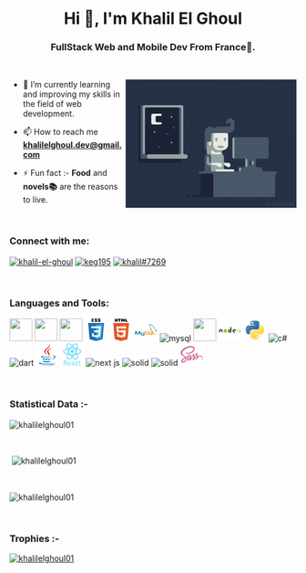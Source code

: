 <h1 align="center">Hi 👋, I'm Khalil El Ghoul</h1>
<h3 align="center">FullStack Web and Mobile Dev From France🌟.</h3>

<br>

<p><img align="right" style="width:300px;" src="https://raw.githubusercontent.com/khalilelghoul01/khalilelghoul01/main/images/dev.gif" alt="khalilelghoul01" /></p>

- 🌱 I’m currently learning and improving my skills in the field of web development.

- 📫 How to reach me **khalilelghoul.dev@gmail.com**

- ⚡ Fun fact :- **Food** and **novels📚** are the reasons to live.

<br>

<h3 align="left">Connect with me:</h3>
<p align="left">
  <a href="https://www.linkedin.com/in/khalil-el-ghoul/" target="blank"><img align="center"
      src="https://raw.githubusercontent.com/rahuldkjain/github-profile-readme-generator/master/src/images/icons/Social/linked-in-alt.svg"
      alt="khalil-el-ghoul" height="30" width="40" /></a> 
  <a href="https://instagram.com/keg195" target="blank"><img align="center"
      src="https://raw.githubusercontent.com/rahuldkjain/github-profile-readme-generator/master/src/images/icons/Social/instagram.svg"
      alt="keg195" height="30" width="40" /></a> 
  <a href="khalil#7269" target="blank"><img align="center"
      src="https://upload.wikimedia.org/wikipedia/fr/thumb/4/4f/Discord_Logo_sans_texte.svg/1818px-Discord_Logo_sans_texte.svg.png"
      alt="khalil#7269" height="40" width="40" /></a> 
</p>

<br>

<h3 align="left">Languages and Tools:</h3>
<p align="left"> 
<img src="https://upload.wikimedia.org/wikipedia/commons/thumb/4/4c/Typescript_logo_2020.svg/1024px-Typescript_logo_2020.svg.png" width="40" height="40" />


<img src="https://cdn.pixabay.com/photo/2015/04/23/17/41/javascript-736400_1280.png"  width="40" height="40" />

<img src="https://upload.wikimedia.org/wikipedia/commons/thumb/d/d5/Tailwind_CSS_Logo.svg/2048px-Tailwind_CSS_Logo.svg.png"  width="40" height="40" />
  <img src="https://raw.githubusercontent.com/devicons/devicon/master/icons/css3/css3-original-wordmark.svg" alt="css3" width="40" height="40" />
  <img src="https://raw.githubusercontent.com/devicons/devicon/master/icons/html5/html5-original-wordmark.svg" alt="html5" width="40" height="40" />

  <img src="https://raw.githubusercontent.com/devicons/devicon/master/icons/mysql/mysql-original-wordmark.svg" alt="mysql" width="40" height="40" />
  <img src="https://www.stackhero.io/assets/src/images/servicesLogos/openGraphVersions/mongodb.png?8aee1a38" alt="mysql" width="40" height="30" />


<img src="https://firebase.google.com/static/images/brand-guidelines/logo-logomark.png?hl=es-419"  width="40" height="40" />

  <img src="https://raw.githubusercontent.com/devicons/devicon/master/icons/nodejs/nodejs-original-wordmark.svg" alt="nodejs" width="40" height="40" />

  <img src="https://raw.githubusercontent.com/devicons/devicon/master/icons/python/python-original.svg" alt="python" width="40" height="40" /> 
  <img src="https://blog.bracketshow.com/wp-content/uploads/2021/07/csharp.png" alt="c#" width="40" height="40" />
  <img src="https://upload.wikimedia.org/wikipedia/commons/thumb/7/7e/Dart-logo.png/768px-Dart-logo.png" alt="dart" width="40" height="40" />
  <img src="https://raw.githubusercontent.com/devicons/devicon/master/icons/java/java-original.svg" alt="java" width="40" height="40" />
  <img src="https://raw.githubusercontent.com/devicons/devicon/master/icons/react/react-original-wordmark.svg" alt="react" width="40" height="40" />
  <img src="https://seeklogo.com/images/N/next-js-logo-8FCFF51DD2-seeklogo.com.png" alt="next js" width="40" height="40" />
  <img src="https://www.saashub.com/images/app/service_logos/192/9an5asiegmnh/large.png?1633819212" alt="solid" width="40" height="40" />
  <img src="https://upload.wikimedia.org/wikipedia/commons/thumb/1/1b/Svelte_Logo.svg/1200px-Svelte_Logo.svg.png" alt="solid" width="40" height="40" />
  <img src="https://raw.githubusercontent.com/devicons/devicon/master/icons/sass/sass-original.svg" alt="sass" width="40" height="40" />
  
 </p>

<br>

<h3>Statistical Data :-</h3>
<p><img align="center"
    src="https://github-readme-stats.vercel.app/api/top-langs?username=khalilelghoul01&show_icons=true&locale=en&bg_color=0d1117&text_color=ffffff&layout=compact"
    alt="khalilelghoul01" 
    bg_color=#808080/></p>

<br>

<p>&nbsp;<img align="center" src="https://github-readme-stats.vercel.app/api?username=khalilelghoul01&show_icons=true&locale=en&bg_color=0d1117&text_color=ffffff&repo=convoychat"
    alt="khalilelghoul01" /></p>

<br>

<p><img align="center" src="https://github-readme-streak-stats.herokuapp.com/?user=khalilelghoul01&theme=dark&background=0d1117&date_format=M%20j%5B%2C%20Y%5D" alt="khalilelghoul01" /></p>

<br>
<h3>Trophies :-</h3>
<p align="left"> <a href="https://github.com/ryo-ma/github-profile-trophy"><img
      src="https://github-profile-trophy.vercel.app/?username=khalilelghoul01&bg_color=0d1117&text_color=ffffff" alt="khalilelghoul01" /></a> </p>


